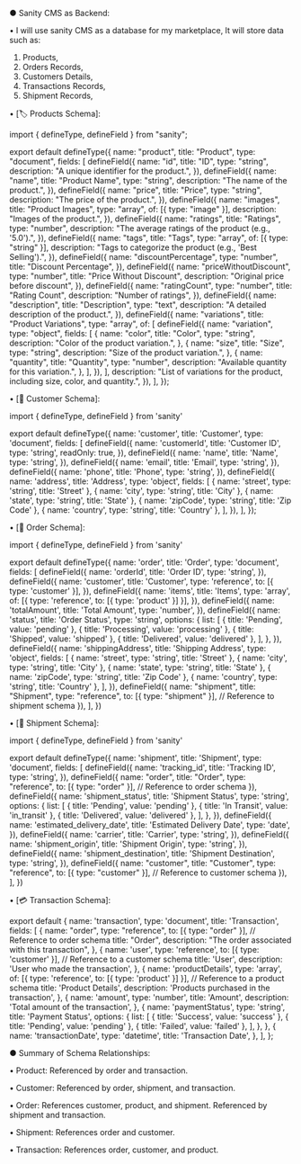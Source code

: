 ● Sanity CMS as Backend:

• I will use sanity CMS as a database for my marketplace,
It will store data such as:

1. Products,
2. Orders Records,
3. Customers Details,
4. Transactions Records,
5. Shipment Records,


• [🏷️ Products Schema]:

import { defineType, defineField } from "sanity";

export default defineType({
  name: "product",
  title: "Product",
  type: "document",
  fields: [
    defineField({
      name: "id",
      title: "ID",
      type: "string",
      description: "A unique identifier for the product.",
    }),
    defineField({
      name: "name",
      title: "Product Name",
      type: "string",
      description: "The name of the product.",
    }),
    defineField({
      name: "price",
      title: "Price",
      type: "string",
      description: "The price of the product.",
    }),
    defineField({
      name: "images",
      title: "Product Images",
      type: "array",
      of: [{ type: "image" }],
      description: "Images of the product.",
    }),
    defineField({
      name: "ratings",
      title: "Ratings",
      type: "number",
      description: "The average ratings of the product (e.g., '5.0').",
    }),
    defineField({
      name: "tags",
      title: "Tags",
      type: "array",
      of: [{ type: "string" }],
      description: "Tags to categorize the product (e.g., 'Best Selling').",
    }),
    defineField({
      name: "discountPercentage",
      type: "number",
      title: "Discount Percentage",
    }),
    defineField({
      name: "priceWithoutDiscount",
      type: "number",
      title: "Price Without Discount",
      description: "Original price before discount",
    }),
    defineField({
      name: "ratingCount",
      type: "number",
      title: "Rating Count",
      description: "Number of ratings",
    }),
    defineField({
      name: "description",
      title: "Description",
      type: "text",
      description: "A detailed description of the product.",
    }),
    defineField({
      name: "variations",
      title: "Product Variations",
      type: "array",
      of: [
        defineField({
          name: "variation",
          type: "object",
          fields: [
            {
              name: "color",
              title: "Color",
              type: "string",
              description: "Color of the product variation.",
            },
            {
              name: "size",
              title: "Size",
              type: "string",
              description: "Size of the product variation.",
            },
            {
              name: "quantity",
              title: "Quantity",
              type: "number",
              description: "Available quantity for this variation.",
            },
          ],
        }),
      ],
      description: "List of variations for the product, including size, color, and quantity.",
    }),
  ],
});

• [🤝 Customer Schema]: 


import { defineType, defineField } from 'sanity'

export default defineType({
  name: 'customer',
  title: 'Customer',
  type: 'document',
  fields: [
    defineField({
        name: 'customerId',
        title: 'Customer ID',
        type: 'string',
        readOnly: true,
    }),
    defineField({
      name: 'name',
      title: 'Name',
      type: 'string',
    }),
    defineField({
      name: 'email',
      title: 'Email',
      type: 'string',
    }),
    defineField({
      name: 'phone',
      title: 'Phone',
      type: 'string',
    }),
    defineField({
      name: 'address',
      title: 'Address',
      type: 'object',
      fields: [
        { name: 'street', type: 'string', title: 'Street' },
        { name: 'city', type: 'string', title: 'City' },
        { name: 'state', type: 'string', title: 'State' },
        { name: 'zipCode', type: 'string', title: 'Zip Code' },
        { name: 'country', type: 'string', title: 'Country' },
      ],
    }),
  ],
});


• [📝 Order Schema]:

import { defineType, defineField } from 'sanity'

export default defineType({
  name: 'order',
  title: 'Order',
  type: 'document',
  fields: [
    defineField({
      name: 'orderId',
      title: 'Order ID',
      type: 'string',
    }),
    defineField({
      name: 'customer',
      title: 'Customer',
      type: 'reference',
      to: [{ type: 'customer' }],
    }),
    defineField({
      name: 'items',
      title: 'Items',
      type: 'array',
      of: [{ type: 'reference', to: [{ type: 'product' }] }],
    }),
    defineField({
      name: 'totalAmount',
      title: 'Total Amount',
      type: 'number',
    }),
    defineField({
      name: 'status',
      title: 'Order Status',
      type: 'string',
      options: {
        list: [
          { title: 'Pending', value: 'pending' },
          { title: 'Processing', value: 'processing' },
          { title: 'Shipped', value: 'shipped' },
          { title: 'Delivered', value: 'delivered' },
        ],
      },
    }),
    defineField({
      name: 'shippingAddress',
      title: 'Shipping Address',
      type: 'object',
      fields: [
        { name: 'street', type: 'string', title: 'Street' },
        { name: 'city', type: 'string', title: 'City' },
        { name: 'state', type: 'string', title: 'State' },
        { name: 'zipCode', type: 'string', title: 'Zip Code' },
        { name: 'country', type: 'string', title: 'Country' },
      ],
    }),
    defineField({
      name: "shipment",
      title: "Shipment",
      type: "reference",
      to: [{ type: "shipment" }], // Reference to shipment schema
    }),
  ],
})



• [🚚 Shipment Schema]:

import { defineType, defineField } from 'sanity'

export default defineType({
  name: 'shipment',
  title: 'Shipment',
  type: 'document',
  fields: [
    defineField({
      name: 'tracking_id',
      title: 'Tracking ID',
      type: 'string',
    }),
    defineField({
      name: "order",
      title: "Order",
      type: "reference",
      to: [{ type: "order" }], // Reference to order schema
    }),
    defineField({
      name: 'shipment_status',
      title: 'Shipment Status',
      type: 'string',
      options: {
        list: [
          { title: 'Pending', value: 'pending' },
          { title: 'In Transit', value: 'in_transit' },
          { title: 'Delivered', value: 'delivered' },
        ],
      },
    }),
    defineField({
      name: 'estimated_delivery_date',
      title: 'Estimated Delivery Date',
      type: 'date',
    }),
    defineField({
      name: 'carrier',
      title: 'Carrier',
      type: 'string',
    }),
    defineField({
      name: 'shipment_origin',
      title: 'Shipment Origin',
      type: 'string',
    }),
    defineField({
      name: 'shipment_destination',
      title: 'Shipment Destination',
      type: 'string',
    }),
    defineField({
      name: "customer",
      title: "Customer",
      type: "reference",
      to: [{ type: "customer" }], // Reference to customer schema
    }),
  ],
})





• [💳 Transaction Schema]:


export default {
    name: 'transaction',
    type: 'document',
    title: 'Transaction',
    fields: [
       {
        name: "order",
        type: "reference",
        to: [{ type: "order" }], // Reference to order schema
        title: "Order",
        description: "The order associated with this transaction",
      },
      {
        name: 'user',
        type: 'reference',
        to: [{ type: 'customer' }], // Reference to a customer schema
        title: 'User',
        description: 'User who made the transaction',
      },
      {
        name: 'productDetails',
        type: 'array',
        of: [{ type: 'reference', to: [{ type: 'product' }] }], // Reference to a product schema
        title: 'Product Details',
        description: 'Products purchased in the transaction',
      },
      {
        name: 'amount',
        type: 'number',
        title: 'Amount',
        description: 'Total amount of the transaction',
      },
      {
        name: 'paymentStatus',
        type: 'string',
        title: 'Payment Status',
        options: {
          list: [
            { title: 'Success', value: 'success' },
            { title: 'Pending', value: 'pending' },
            { title: 'Failed', value: 'failed' },
          ],
        },
      },
      {
        name: 'transactionDate',
        type: 'datetime',
        title: 'Transaction Date',
      },
    ],
  };
  
  




● Summary of Schema Relationships:

• Product:
Referenced by order and transaction.

• Customer:
Referenced by order, shipment, and transaction.

• Order:
References customer, product, and shipment.
Referenced by shipment and transaction.

• Shipment:
References order and customer.

• Transaction:
References order, customer, and product.